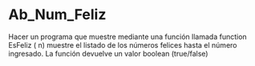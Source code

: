 # Ab_Num_Feliz
Hacer un programa que muestre mediante una función llamada function EsFeliz ( n) muestre el listado de los números felices hasta el número ingresado. La función devuelve un valor boolean (true/false)
